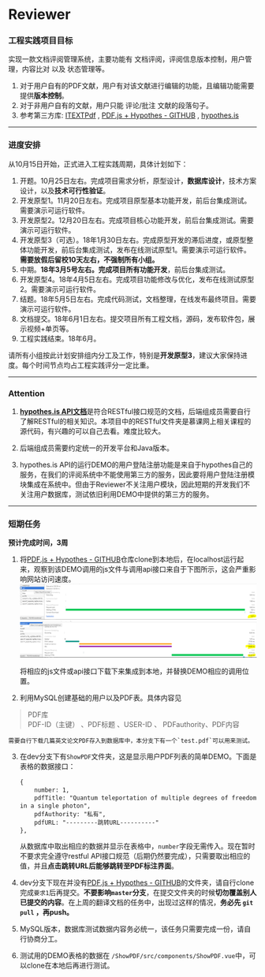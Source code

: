 # Reviewer

### 工程实践项目目标
实现一款文档评阅管理系统，主要功能有 文档评阅，评阅信息版本控制，用户管理，内容比对 以及 状态管理等。
1. 对于用户自有的PDF文献，用户有对该文献进行编辑的功能，且编辑功能需要提供**版本控制**。
2. 对于非用户自有的文献，用户只能 评论/批注 文献的段落句子。
3. 参考第三方库: [ITEXTPdf](https://developers.itextpdf.com/content/itext-7-examples/itext-7-manipulating-existing-pdf) , [PDF.js + Hypothes - GITHUB](https://github.com/hypothesis/pdf.js-hypothes.is) , [hypothes.is](https://web.hypothes.is/)


------

### 进度安排
从10月15日开始，正式进入工程实践周期，具体计划如下：
1. 开题。10月25日左右。完成项目需求分析，原型设计，**数据库设计**，技术方案设计，以及**技术可行性验证**。
2. 开发原型1。11月20日左右。完成项目原型基本功能开发，前后台集成测试。需要演示可运行软件。
3. 开发原型2。12月20日左右。完成项目核心功能开发，前后台集成测试。需要演示可运行软件。
4. 开发原型3（可选）。18年1月30日左右。完成原型开发的滞后进度，或原型整体功能开发，前后台集成测试，发布在线测试原型1。需要演示可运行软件。   
**需要放假后留校10天左右，不强制所有小组。**    
5. 中期。**18年3月5号左右。完成项目所有功能开发**，前后台集成测试。
6. 开发原型4。18年4月5日左右。完成项目功能修改与优化，发布在线测试原型2。需要演示可运行软件。
7. 结题。18年5月5日左右。完成代码测试，文档整理，在线发布最终项目。需要演示可运行软件。
8. 文档提交。18年6月1日左右。提交项目所有工程文档，源码，发布软件包，展示视频+单页等。
9. 工程实践结束。18年6月。

请所有小组按此计划安排组内分工及工作，特别是**开发原型3**，建议大家保持进度。每个时间节点均占工程实践评分一定比重。
     

-----
### Attention
1. [**hypothes.is API文档**](https://h.readthedocs.io/en/latest/api/#)是符合RESTful接口规范的文档，后端组成员需要自行了解RESTful的相关知识。本项目中的RESTful文件夹是慕课网上相关课程的源代码，有兴趣的可以自己去看。难度比较大。

2. 后端组成员需要约定统一的开发平台和Java版本。

3. hypothes.is API的运行DEMO的用户登陆注册功能是来自于hypothes自己的服务，在我们的评阅系统中不能使用第三方的服务，因此要将用户登陆注册模块集成在系统中。但由于Reviewer不关注用户模块，因此短期的开发我们不关注用户数据库，测试依旧利用DEMO中提供的第三方的服务。

----
### 短期任务
**预计完成时间，3周**
1. 将[PDF.js + Hypothes - GITHUB](https://github.com/hypothesis/pdf.js-hypothes.is)仓库clone到本地后，在localhost运行起来，观察到该DEMO调用的js文件与调用api接口来自于下图所示，这会严重影响网站访问速度。
![Alt text](https://github.com/fenbitou/Reviewer/raw/dev/picture/s1.jpg)
![Alt text](https://github.com/fenbitou/Reviewer/raw/dev/picture/s2.jpg)

    将相应的js文件或api接口下载下来集成到本地，并替换DEMO相应的调用位置。  


2. 利用MySQL创建基础的用户以及PDF表。具体内容见
>   PDF库   
    PDF-ID（主键） 、PDF标题 、USER-ID 、 PDFauthority、PDF内容     

    需要自行下载几篇英文论文PDF存入到数据库中，本分支下有一个`test.pdf`可以用来测试。   

3. 在dev分支下有`ShowPDF`文件夹，这是显示用户PDF列表的简单DEMO。下面是表格的数据接口：
    ```
    {
        number: 1,
        pdfTitle: "Quantum teleportation of multiple degrees of freedom in a single photon",
        pdfAuthority: "私有",
        pdfURL: "---------跳转URL----------"
    },
    ```
    从数据库中取出相应的数据并显示在表格中，`number`字段无需传入。现在暂时不要求完全遵守restful API接口规范（后期仍然要完成），只需要取出相应的值，并且**点击跳转URL后能够跳转至PDF标注界面**。    

4. dev分支下现在并没有[PDF.js + Hypothes - GITHUB](https://github.com/hypothesis/pdf.js-hypothes.is)的文件夹，请自行clone完成`要求1`后再提交。**不要影响`master`分支**，在提交文件夹的时候**切勿覆盖别人已提交的内容**。在上周的翻译文档的任务中，出现过这样的情况，**务必先 `git pull` ，再push。**     

5. MySQL版本，数据库测试数据内容务必统一，该任务只需要完成一份，请自行协商分工。    

6. 测试用的DEMO表格的数据在 `/ShowPDF/src/components/ShowPDF.vue`中，可以clone在本地后再进行测试。